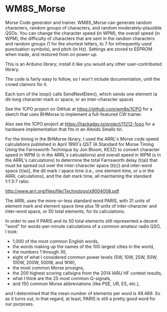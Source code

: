 # WM8S_Morse

Morse Code generator and trainer.  WM8S_Morse can generate random characters, random groups of characters, and random moderately-plausible QSOs.  You can change the character speed (in WPM), the overall speed (in WPM), the difficulty of characters that are sent in the random characters and random groups (1 for the shortest letters, to 7 for infrequently used punctuation symbols), and pitch (in Hz).  Settings are stored to EEPROM when made, and restored from on power-up.

This is an Arduino library;  install it like you would any other user-contributed library.

The code is fairly easy to follow, so I won't include documentation, until the crowd clamors for it.

Each turn of the loop() calls SendNextElem(), which sends one element (a dit-long character mark or space, or an inter-character space).

See the 1CPO project on GitHub at https://github.com/wm8s/1CPO for a sketch that uses BHMorse to implement a full-featured CW trainer.

Also see the 1CPO project at https://hackaday.io/project/11212-1cpo for a hardware implementation that fits in an Altoids Smalls tin.

For the timing in the BHMorse library, I used the ARRL's Morse code speed calculations published in April 1990's QST (A Standard for Morse Timing Using the Farnsworth Technique by Jon Bloom, KE3Z) to convert character speed in WPM (c in the ARRL's calculations) and overall speed in WPM (s in the ARRL's calculations) to determine the total Farnsworth delay (t(a)) that must be spread out over the inter-character space (t(c)) and inter-word space (t(w)), the dit mark / space time (i.e., one element time, or u in the ARRL calculations), and the dah mark time, all maintaining the standard 1:1:3:7 ratio:

http://www.arrl.org/files/file/Technology/x9004008.pdf

The ARRL uses the more-or-less standard word PARIS, with 31 units of element mark and element space time plus 19 units of inter-character and inter-word space, or 50 total elements, for its calculations.

In order to see if PARIS and its 50 total elements still represented a decent "word" for words-per-minute calculations of a common amateur radio QSO, I took:

* 1,000 of the most common English words,
* the words making up the names of the 100 largest cities in the world,
* the numbers 1 through 30,
* eight of what I considered common power levels (5W, 10W, 25W, 50W, 100W, 200W, 500W, and 1KW),
* the most common Morse prosigns,
* the 200 highest scoring callsigns from the 2014 IARU HF contest results,
* what I think are the 25 most common Q-signals,
* and 150 common Morse abbreviations (like PSE, UR, ES, etc.),

and I determined that the mean number of elements per word is 49.489. So as it turns out, in that regard, at least, PARIS is still a pretty good word for our purposes.
